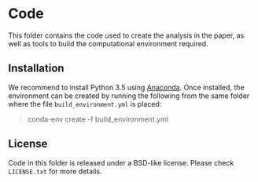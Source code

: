 # Code

This folder contains the code used to create the analysis in the paper, as
well as tools to build the computational environment required.

## Installation

We recommend to install Python 3.5 using
[Anaconda](https://www.anaconda.com/distribution/). Once installed, the
environment can be created by running the following from the same folder where
the file `build_environment.yml` is placed:

> conda-env create -f build_environment.yml

## License

Code in this folder is released under a BSD-like license. Please check
`LICENSE.txt` for more details.

